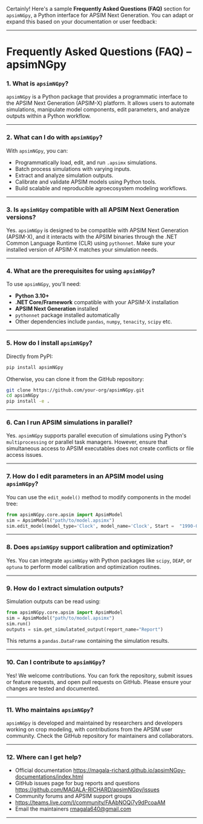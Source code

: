 Certainly! Here's a sample **Frequently Asked Questions (FAQ)** section for `apsimNGpy`, a Python interface for APSIM Next Generation. You can adapt or expand this based on your documentation or user feedback:

---

# **Frequently Asked Questions (FAQ) – apsimNGpy**

### **1. What is `apsimNGpy`?**

`apsimNGpy` is a Python package that provides a programmatic interface to the APSIM Next Generation (APSIM-X) platform. It allows users to automate simulations, manipulate model components, edit parameters, and analyze outputs within a Python workflow.

---

### **2. What can I do with `apsimNGpy`?**

With `apsimNGpy`, you can:

* Programmatically load, edit, and run `.apsimx` simulations.
* Batch process simulations with varying inputs.
* Extract and analyze simulation outputs.
* Calibrate and validate APSIM models using Python tools.
* Build scalable and reproducible agroecosystem modeling workflows.

---

### **3. Is `apsimNGpy` compatible with all APSIM Next Generation versions?**

Yes. `apsimNGpy` is designed to be compatible with APSIM Next Generation (APSIM-X), and it interacts with the APSIM binaries through the .NET Common Language Runtime (CLR) using `pythonnet`. Make sure your installed version of APSIM-X matches your simulation needs.

---

### **4. What are the prerequisites for using `apsimNGpy`?**

To use `apsimNGpy`, you'll need:

* **Python 3.10+**
* **.NET Core/Framework** compatible with your APSIM-X installation
* **APSIM Next Generation** installed
* `pythonnet` package installed  automatically
* Other dependencies include `pandas`, `numpy`, `tenacity`, ``scipy`` etc.

---

### **5. How do I install `apsimNGpy`?**
Directly from PyPI:

```bash
pip install apsimNGpy
```

Otherwise, you can clone it from the GitHub repository:

```bash
git clone https://github.com/your-org/apsimNGpy.git
cd apsimNGpy
pip install -e .
```

---

### **6. Can I run APSIM simulations in parallel?**

Yes. `apsimNGpy` supports parallel execution of simulations using Python's `multiprocessing` or parallel task managers. However, ensure that simultaneous access to APSIM executables does not create conflicts or file access issues.

---

### **7. How do I edit parameters in an APSIM model using `apsimNGpy`?**

You can use the `edit_model()` method to modify components in the model tree:

```python
from apsimNGpy.core.apsim import ApsimModel
sim = ApsimModel("path/to/model.apsimx")
sim.edit_model(model_type='Clock', model_name='Clock', Start =  "1990-04-15")
```

---

### **8. Does `apsimNGpy` support calibration and optimization?**

Yes. You can integrate `apsimNGpy` with Python packages like `scipy`, `DEAP`, or `optuna` to perform model calibration and optimization routines.

---

### **9. How do I extract simulation outputs?**

Simulation outputs can be read using:

```python
from apsimNGpy.core.apsim import ApsimModel
sim = ApsimModel("path/to/model.apsimx")
sim.run()
outputs = sim.get_simulatated_output(report_name="Report")
```

This returns a `pandas.DataFrame` containing the simulation results.

---

### **10. Can I contribute to `apsimNGpy`?**

Yes! We welcome contributions. You can fork the repository, submit issues or feature requests, and open pull requests on GitHub. Please ensure your changes are tested and documented.

---

### **11. Who maintains `apsimNGpy`?**

`apsimNGpy` is developed and maintained by researchers and developers working on crop modeling, with contributions from the APSIM user community. Check the GitHub repository for maintainers and collaborators.

---

### **12. Where can I get help?**

* Official documentation https://magala-richard.github.io/apsimNGpy-documentations/index.html
* GitHub issues page for bug reports and questions https://github.com/MAGALA-RICHARD/apsimNGpy/issues
* Community forums and APSIM support groups
* https://teams.live.com/l/community/FAAbNOQj7y9dPcoaAM
* Email the maintainers rmagala640@gmail.com 

---
